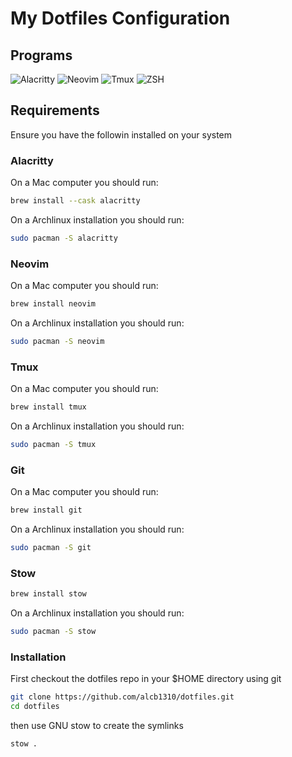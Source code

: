 # My Dotfiles Configuration

## Programs

![Alacritty](https://img.shields.io/badge/alacritty-F46D01?style=for-the-badge&logo=alacritty&logoColor=white)
![Neovim](https://img.shields.io/badge/NeoVim-%2357A143.svg?&style=for-the-badge&logo=neovim&logoColor=white)
![Tmux](https://img.shields.io/badge/tmux-1BB91F?style=for-the-badge&logo=tmux&logoColor=white)
![ZSH](https://img.shields.io/badge/zsh-2ECC71?style=for-the-badge&logo=ZSH&logoColor=white)

## Requirements

Ensure you have the followin installed on your system

### Alacritty

On a Mac computer you should run:

```bash
brew install --cask alacritty
```

On a Archlinux installation you should run:

```bash
sudo pacman -S alacritty
```

### Neovim

On a Mac computer you should run:

```bash
brew install neovim
```

On a Archlinux installation you should run:

```bash
sudo pacman -S neovim
```

### Tmux

On a Mac computer you should run:

```bash
brew install tmux
```

On a Archlinux installation you should run:

```bash
sudo pacman -S tmux
```

### Git

On a Mac computer you should run:

```bash
brew install git
```

On a Archlinux installation you should run:

```bash
sudo pacman -S git
```

### Stow

```bash
brew install stow
```

On a Archlinux installation you should run:

```bash
sudo pacman -S stow
```

### Installation

First checkout the dotfiles repo in your $HOME directory using git

```bash
git clone https://github.com/alcb1310/dotfiles.git
cd dotfiles
```

then use GNU stow to create the symlinks

```bash
stow .
```
